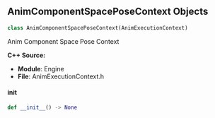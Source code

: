 ## AnimComponentSpacePoseContext Objects

```python
class AnimComponentSpacePoseContext(AnimExecutionContext)
```

Anim Component Space Pose Context

**C++ Source:**

- **Module**: Engine
- **File**: AnimExecutionContext.h

<a id="unreal.AnimComponentSpacePoseContext.__init__"></a>

#### __init__

```python
def __init__() -> None
```

<a id="unreal.MontageBlendSettings"></a>